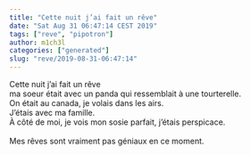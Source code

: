 ```yaml
---
title: "Cette nuit j’ai fait un rêve"
date: "Sat Aug 31 06:47:14 CEST 2019"
tags: ["reve", "pipotron"]
author: m1ch3l
categories: ["generated"]
slug: "reve/2019-08-31-06:47:14"
---
```


Cette nuit j’ai fait un rêve<br>
ma soeur était avec un panda qui ressemblait à une tourterelle.<br>
On était au canada, je volais dans les airs.<br>
J’étais avec ma famille.<br>
À côté de moi, je vois mon sosie parfait, j’étais perspicace.<br>
<br>
Mes rêves sont vraiment pas géniaux en ce moment.<br>
<br>
